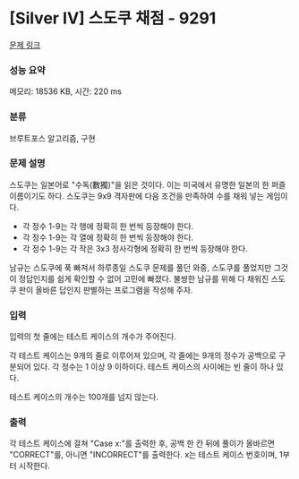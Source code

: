 # [Silver IV] 스도쿠 채점 - 9291 

[문제 링크](https://www.acmicpc.net/problem/9291) 

### 성능 요약

메모리: 18536 KB, 시간: 220 ms

### 분류

브루트포스 알고리즘, 구현

### 문제 설명

<p>스도쿠는 일본어로 "수독(數獨)"을 읽은 것이다. 이는 미국에서 유명한 일본의 한 퍼즐 이름이기도 하다. 스도쿠는 9x9 격자판에 다음 조건을 만족하여 수를 채워 넣는 게임이다.</p>

<ul>
	<li>각 정수 1-9는 각 행에 정확히 한 번씩 등장해야 한다.</li>
	<li>각 정수 1-9는 각 열에 정확히 한 번씩 등장해야 한다.</li>
	<li>각 정수 1-9는 각 작은 3x3 정사각형에 정확히 한 번씩 등장해야 한다.</li>
</ul>

<p>남규는 스도쿠에 푹 빠져서 하루종일 스도쿠 문제를 풀던 와중, 스도쿠를 풀었지만 그것이 정답인지를 쉽게 확인할 수 없어 고민에 빠졌다. 불쌍한 남규를 위해 다 채워진 스도쿠 판이 올바른 답인지 판별하는 프로그램을 작성해 주자.</p>

### 입력 

 <p>입력의 첫 줄에는 테스트 케이스의 개수가 주어진다.</p>

<p>각 테스트 케이스는 9개의 줄로 이루어져 있으며, 각 줄에는 9개의 정수가 공백으로 구분되어 있다. 각 정수는 1 이상 9 이하이다. 테스트 케이스의 사이에는 빈 줄이 하나 있다.</p>

<p>테스트 케이스의 개수는 100개를 넘지 않는다.</p>

### 출력 

 <p>각 테스트 케이스에 걸쳐 "Case x:"를 출력한 후, 공백 한 칸 뒤에 풀이가 올바르면 "CORRECT"를, 아니면 "INCORRECT"를 출력한다. x는 테스트 케이스 번호이며, 1부터 시작한다.</p>

